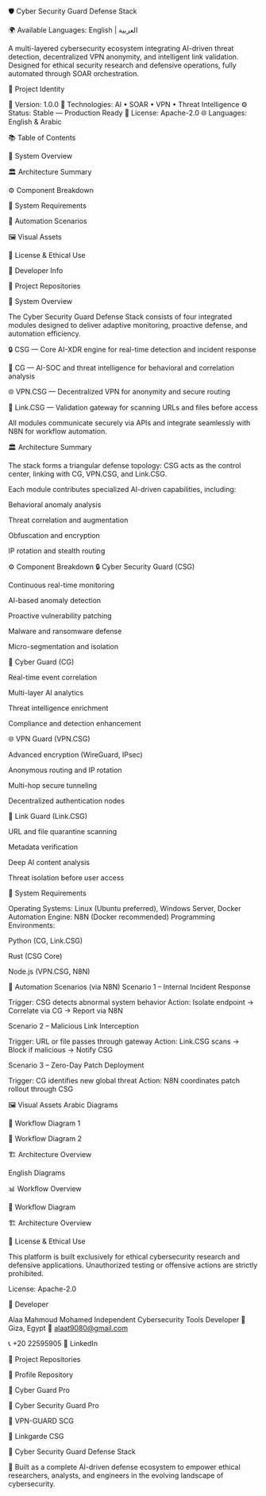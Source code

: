 🛡️ Cyber Security Guard Defense Stack

🌍 Available Languages: English
 | العربية

A multi-layered cybersecurity ecosystem integrating AI-driven threat detection, decentralized VPN anonymity, and intelligent link validation.
Designed for ethical security research and defensive operations, fully automated through SOAR orchestration.

🧾 Project Identity

🔹 Version: 1.0.0
🧠 Technologies: AI • SOAR • VPN • Threat Intelligence
⚙️ Status: Stable — Production Ready
📜 License: Apache-2.0
🌐 Languages: English & Arabic

📚 Table of Contents

🔐 System Overview

🏛️ Architecture Summary

⚙️ Component Breakdown

🧰 System Requirements

🚀 Automation Scenarios

🖼️ Visual Assets

📄 License & Ethical Use

👤 Developer Info

🔗 Project Repositories

🔐 System Overview

The Cyber Security Guard Defense Stack consists of four integrated modules designed to deliver adaptive monitoring, proactive defense, and automation efficiency.

🔒 CSG — Core AI-XDR engine for real-time detection and incident response

🧩 CG — AI-SOC and threat intelligence for behavioral and correlation analysis

🌐 VPN.CSG — Decentralized VPN for anonymity and secure routing

🔗 Link.CSG — Validation gateway for scanning URLs and files before access

All modules communicate securely via APIs and integrate seamlessly with N8N
 for workflow automation.

🏛️ Architecture Summary

The stack forms a triangular defense topology:
CSG acts as the control center, linking with CG, VPN.CSG, and Link.CSG.

Each module contributes specialized AI-driven capabilities, including:

Behavioral anomaly analysis

Threat correlation and augmentation

Obfuscation and encryption

IP rotation and stealth routing

⚙️ Component Breakdown
🔒 Cyber Security Guard (CSG)

Continuous real-time monitoring

AI-based anomaly detection

Proactive vulnerability patching

Malware and ransomware defense

Micro-segmentation and isolation

🧠 Cyber Guard (CG)

Real-time event correlation

Multi-layer AI analytics

Threat intelligence enrichment

Compliance and detection enhancement

🌐 VPN Guard (VPN.CSG)

Advanced encryption (WireGuard, IPsec)

Anonymous routing and IP rotation

Multi-hop secure tunneling

Decentralized authentication nodes

🔗 Link Guard (Link.CSG)

URL and file quarantine scanning

Metadata verification

Deep AI content analysis

Threat isolation before user access

🧰 System Requirements

Operating Systems: Linux (Ubuntu preferred), Windows Server, Docker
Automation Engine: N8N (Docker recommended)
Programming Environments:

Python (CG, Link.CSG)

Rust (CSG Core)

Node.js (VPN.CSG, N8N)

🚀 Automation Scenarios (via N8N)
Scenario 1 – Internal Incident Response

Trigger: CSG detects abnormal system behavior
Action: Isolate endpoint → Correlate via CG → Report via N8N

Scenario 2 – Malicious Link Interception

Trigger: URL or file passes through gateway
Action: Link.CSG scans → Block if malicious → Notify CSG

Scenario 3 – Zero-Day Patch Deployment

Trigger: CG identifies new global threat
Action: N8N coordinates patch rollout through CSG

🖼️ Visual Assets
Arabic Diagrams

🧩 Workflow Diagram 1

🧩 Workflow Diagram 2

🏗️ Architecture Overview

English Diagrams

📊 Workflow Overview

🧩 Workflow Diagram

🏗️ Architecture Overview

📄 License & Ethical Use

This platform is built exclusively for ethical cybersecurity research and defensive applications.
Unauthorized testing or offensive actions are strictly prohibited.

License: Apache-2.0

👤 Developer

Alaa Mahmoud Mohamed
Independent Cybersecurity Tools Developer
📍 Giza, Egypt
📧 alaat9080@gmail.com

📞 +20 22595905
🔗 LinkedIn

🔗 Project Repositories

🔹 Profile Repository

🔹 Cyber Guard Pro

🔹 Cyber Security Guard Pro

🔹 VPN-GUARD SCG

🔹 Linkgarde CSG

🔹 Cyber Security Guard Defense Stack

🧭 Built as a complete AI-driven defense ecosystem to empower ethical researchers, analysts, and engineers in the evolving landscape of cybersecurity.

